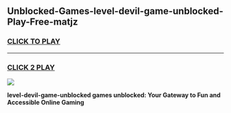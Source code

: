 
## Unblocked-Games-level-devil-game-unblocked-Play-Free-matjz
<h3>
<a href="https://premium76.site?title=level-devil-game-unblocked&ref=09A">CLICK TO PLAY</a></h3>
<hr>

<h3>
<a href="https://premium76.site?title=level-devil-game-unblocked&ref=09A">CLICK 2 PLAY</a>
  
</h3>

<a href="https://premium76.site?title=level-devil-game-unblocked&ref=09A"><img src="https://clearcache.store/games.png"></a>


**level-devil-game-unblocked games unblocked: Your Gateway to Fun and Accessible Online Gaming**
